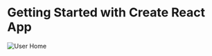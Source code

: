 # Getting Started with Create React App
![User Home](https://github.com/vishwajeet1207/ENTNT_TASK/assets/128240302/2d8fff06-5c89-4d99-8ab2-8090007ff558)
